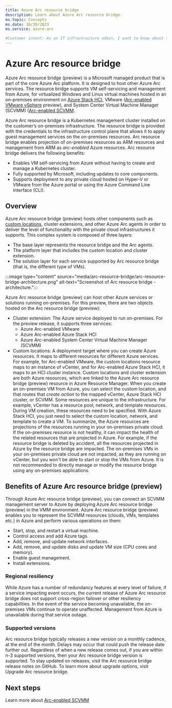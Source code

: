```yaml
---
title: Azure Arc resource bridge
description: Learn about Azure Arc resource bridge. 
ms.topic: Concepts
ms.date: 10/20/2023
ms.service: azure-arc

#Customer intent: As an IT infrastructure admin, I want to know about the the Azure Arc resource bridge that facilitates the Arc connection between SCVMM server and Azure
---
```


# Azure Arc resource bridge

Azure Arc resource bridge (preview) is a Microsoft managed product that is part of the core Azure Arc platform. It is designed to host other Azure Arc services. The resource bridge supports VM self-servicing and management from Azure, for virtualized Windows and Linux virtual machines hosted in an on-premises environment on [Azure Stack HCI](https://learn.microsoft.com/azure-stack/hci/manage/azure-arc-vm-management-overview), VMware ([Arc-enabled VMware vSphere](../azure-arc/vmware-vsphere/overview.md) preview), and System Center Virtual Machine Manager (SCVMM) ([Arc-enabled SCVMM](../azure-arc/system-center-virtual-machine-manager/overview.md).

Azure Arc resource bridge is a Kubernetes management cluster installed on the customer’s on-premises infrastructure. The resource bridge is provided with the credentials to the infrastructure control plane that allows it to apply guest management services on the on-premises resources. Arc resource bridge enables projection of on-premises resources as ARM resources and management from ARM as *arc-enabled* Azure resources.
Arc resource bridge delivers the following benefits:
- Enables VM self-servicing from Azure without having to create and manage a Kubernetes cluster.
- Fully supported by Microsoft, including updates to core components.
- Supports deployment to any private cloud hosted on Hyper-V or VMware from the Azure portal or using the Azure Command Line Interface (CLI).

## Overview
Azure Arc resource bridge (preview) hosts other components such as [custom locations](https://microsoftapc.sharepoint.com/:w:/t/AzureCoreIDC/EQ4_NliWVCFMtRqzCpkQfrUB3HkS1JwLE8KpoZBUmtNGjg?e=HANuI5), cluster extensions, and other Azure Arc agents in order to deliver the level of functionality with the private cloud infrastructures it supports. This complex system is composed of three layers:
- The base layer represents the resource bridge and the Arc agents.
- The platform layer that includes the custom location and cluster extension. 
- The solution layer for each service supported by Arc resource bridge (that is, the different type of VMs).

:::image type="content" source="media/arc-resource-bridge/arc-resource-bridge-architecture.png" alt-text="Screenshot of Arc resource bridge - architecture.":::
 
Azure Arc resource bridge (preview) can host other Azure services or solutions running on-premises. For this preview, there are two objects hosted on the Arc resource bridge (preview):
- Cluster extension: The Azure service deployed to run on-premises. For the preview release, it supports three services:
    - Azure Arc-enabled VMware
    - Azure Arc-enabled Azure Stack HCI
    - Azure Arc-enabled System Center Virtual Machine Manager (SCVMM)
- Custom locations: A deployment target where you can create Azure resources. It maps to different resources for different Azure services. For example, for Arc-enabled VMware, the custom locations resource maps to an instance of vCenter, and for Arc-enabled Azure Stack HCI, it maps to an HCI cluster instance.
Custom locations and cluster extension are both Azure resources, which are linked to the Azure Arc resource bridge (preview) resource in Azure Resource Manager. When you create an on-premises VM from Azure, you can select the custom location, and that routes that *create action* to the mapped vCenter, Azure Stack HCI cluster, or SCVMM.
Some resources are unique to the infrastructure. For example, vCenter has a resource pool, network, and template resources. During VM creation, these resources need to be specified. With Azure Stack HCI, you just need to select the custom location, network, and template to create a VM.
To summarize, the Azure resources are projections of the resources running in your on-premises private cloud. If the on-premises resource is not healthy, it can impact the health of the related resources that are projected in Azure. For example, if the resource bridge is deleted by accident, all the resources projected in Azure by the resource bridge are impacted. The on-premises VMs in your on-premises private cloud are not impacted, as they are running on vCenter, but you won't be able to start or stop the VMs from Azure. It is not recommended to directly manage or modify the resource bridge using any on-premises applications.

## Benefits of Azure Arc resource bridge (preview)

Through Azure Arc resource bridge (preview), you can connect an SCVMM management server to Azure by deploying Azure Arc resource bridge (preview) in the VMM environment. Azure Arc resource bridge (preview) enables you to represent the SCVMM resources (clouds, VMs, templates etc.) in Azure and perform various operations on them:
- Start, stop, and restart a virtual machine.
- Control access and add Azure tags.
- Add, remove, and update network interfaces.
- Add, remove, and update disks and update VM size (CPU cores and memory).
- Enable guest management.
- Install extensions.

### Regional resiliency
While Azure has a number of redundancy features at every level of failure, if a service impacting event occurs, the current release of Azure Arc resource bridge does not support cross-region failover or other resiliency capabilities. In the event of the service becoming unavailable, the on-premises VMs continue to operate unaffected.
Management from Azure is unavailable during that service outage.

### Supported versions
Arc resource bridge typically releases a new version on a monthly cadence, at the end of the month. Delays may occur that could push the release date further out. Regardless of when a new release comes out, if you are within n-3 supported versions, then your Arc resource bridge version is supported. To stay updated on releases, visit the Arc resource bridge release notes on GitHub. To learn more about upgrade options, visit Upgrade Arc resource bridge.

## Next steps
Learn more about [Arc-enabled SCVMM](../azure-arc/system-center-virtual-machine-manager/)
